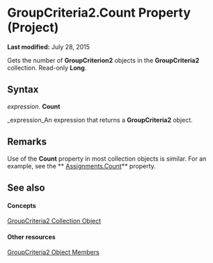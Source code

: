 
# GroupCriteria2.Count Property (Project)

 **Last modified:** July 28, 2015

Gets the number of  **GroupCriterion2** objects in the **GroupCriteria2** collection. Read-only **Long**.

## Syntax

 _expression_. **Count**

 _expression_An expression that returns a  **GroupCriteria2** object.


## Remarks

Use of the  **Count** property in most collection objects is similar. For an example, see the ** [Assignments.Count](de8cee7b-a471-4c3f-2965-de6c3d47dda5.md)** property.


## See also


#### Concepts


 [GroupCriteria2 Collection Object](ac785cc4-dbe3-0b1d-d1f1-6d45c93bfb1d.md)
#### Other resources


 [GroupCriteria2 Object Members](b52e84f3-4332-9c5a-cd2c-c4b57cfc40ea.md)
